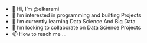 - 👋 Hi, I’m @elkarami
- 👀 I’m interested in programming and builting Projects
- 🌱 I’m currently learning Data Science And Big Data
- 💞️ I’m looking to collaborate on Data Science Projects
- 📫 How to reach me ...

<!---
elkarami/elkarami is a ✨ special ✨ repository because its `README.md` (this file) appears on your GitHub profile.
You can click the Preview link to take a look at your changes.
--->
